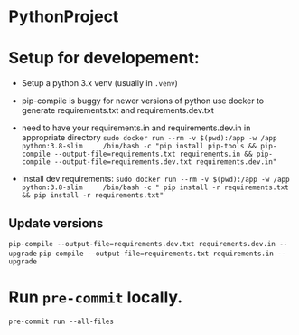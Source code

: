 # PythonProject

# Setup for developement:

- Setup a python 3.x venv (usually in `.venv`)
- pip-compile is buggy for newer versions of python use docker to generate requirements.txt and requirements.dev.txt
- need to have your requirements.in and requirements.dev.in in appropriate directory
` sudo docker run --rm -v $(pwd):/app -w /app python:3.8-slim     /bin/bash -c "pip install pip-tools && pip-compile --output-file=requirements.txt requirements.in && pip-compile --output-file=requirements.dev.txt requirements.dev.in" `

- Install dev requirements: 
` sudo docker run --rm -v $(pwd):/app -w /app python:3.8-slim     /bin/bash -c " pip install -r requirements.txt && pip install -r requirements.txt" `



## Update versions

`pip-compile --output-file=requirements.dev.txt requirements.dev.in --upgrade`
`pip-compile --output-file=requirements.txt requirements.in --upgrade`

# Run `pre-commit` locally.

`pre-commit run --all-files`
